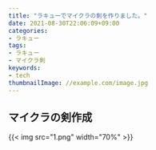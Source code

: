 ```yaml
---
title: "ラキューでマイクラの剣を作りました。"
date: 2021-08-30T22:06:09+09:00
categories:
- ラキュー
tags:
- ラキュー
- マイクラ剣
keywords:
- tech
thumbnailImage: //example.com/image.jpg
---
```


## マイクラの剣作成
<!--more-->
{{< img src="1.png" width="70%" >}}  
